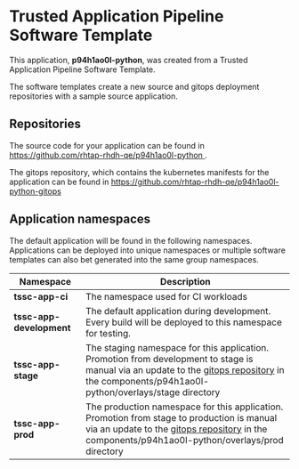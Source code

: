 # Trusted Application Pipeline Software Template

This application, **p94h1ao0l-python**, was created from a Trusted Application Pipeline Software Template.

The software templates create a new source and gitops deployment repositories with a sample source application. 

## Repositories

The source code for your application can be found in [https://github.com/rhtap-rhdh-qe/p94h1ao0l-python ](https://github.com/rhtap-rhdh-qe/p94h1ao0l-python ).
 
The gitops repository, which contains the kubernetes manifests for the application can be found in 
[https://github.com/rhtap-rhdh-qe/p94h1ao0l-python-gitops ](https://github.com/rhtap-rhdh-qe/p94h1ao0l-python-gitops ) 

## Application namespaces 

The default application will be found in the following namespaces. Applications can be deployed into unique namespaces or multiple software templates can also bet generated into the same group namespaces.  

|  Namespace   |  Description   |  
| -------- | -------- |
| **tssc-app-ci** | The namespace used for CI workloads |
| **tssc-app-development** | The default application during development. Every build will be deployed to this namespace for testing. |
| **tssc-app-stage** | The staging namespace for this application. Promotion from development to stage is manual via an update to the [gitops repository](https://github.com/rhtap-rhdh-qe/p94h1ao0l-python-gitops ) in the components/p94h1ao0l-python/overlays/stage directory |
| **tssc-app-prod** | The production namespace for this application. Promotion from stage to production is manual via an update to the [gitops repository](https://github.com/rhtap-rhdh-qe/p94h1ao0l-python-gitops ) in the components/p94h1ao0l-python/overlays/prod directory |